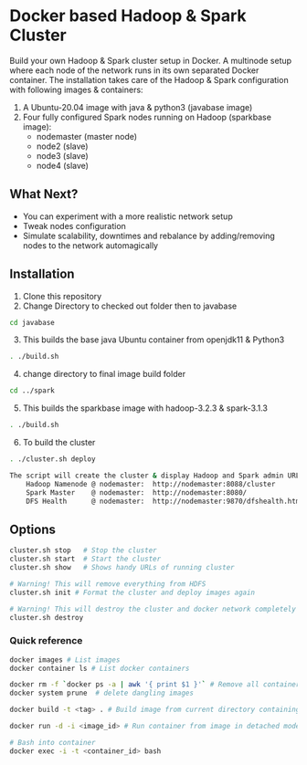 # Docker based Hadoop & Spark Cluster

Build your own Hadoop & Spark cluster setup in Docker. 
A multinode setup where each node of the network runs in its own separated Docker container. The installation takes care of the Hadoop & Spark configuration with following images & containers:
1) A Ubuntu-20.04 image with java & python3 (javabase image)
2) Four fully configured Spark nodes running on Hadoop (sparkbase image):
    * nodemaster (master node)
    * node2      (slave)
    * node3      (slave)
    * node4      (slave)

## What Next?
* You can experiment with a more realistic network setup
* Tweak nodes configuration
* Simulate scalability, downtimes and rebalance by adding/removing nodes to the network automagically   

## Installation
1) Clone this repository
2) Change Directory to checked out folder then to javabase
```bash
cd javabase
```
3) This builds the base java Ubuntu container from openjdk11 & Python3
```bash
. ./build.sh 
```
    
4) change directory to final image build folder
```bash
cd ../spark
```
5) This builds the sparkbase image with hadoop-3.2.3 & spark-3.1.3
```bash
. ./build.sh
```
6) To build the cluster
```bash
. ./cluster.sh deploy

The script will create the cluster & display Hadoop and Spark admin URLs:
    Hadoop Namenode @ nodemaster:  http://nodemaster:8088/cluster
    Spark Master    @ nodemaster:  http://nodemaster:8080/
    DFS Health      @ nodemaster:  http://nodemaster:9870/dfshealth.html
```

## Options
```bash
cluster.sh stop   # Stop the cluster
cluster.sh start  # Start the cluster
cluster.sh show   # Shows handy URLs of running cluster

# Warning! This will remove everything from HDFS
cluster.sh init # Format the cluster and deploy images again

# Warning! This will destroy the cluster and docker network completely
cluster.sh destroy
```

### Quick reference
```bash
docker images # List images
docker container ls # List docker containers

docker rm -f `docker ps -a | awk '{ print $1 }'` # Remove all containers
docker system prune  # delete dangling images

docker build -t <tag> . # Build image from current directory containing Dockerfile

docker run -d -i <image_id> # Run container from image in detached mode

# Bash into container
docker exec -i -t <container_id> bash
```